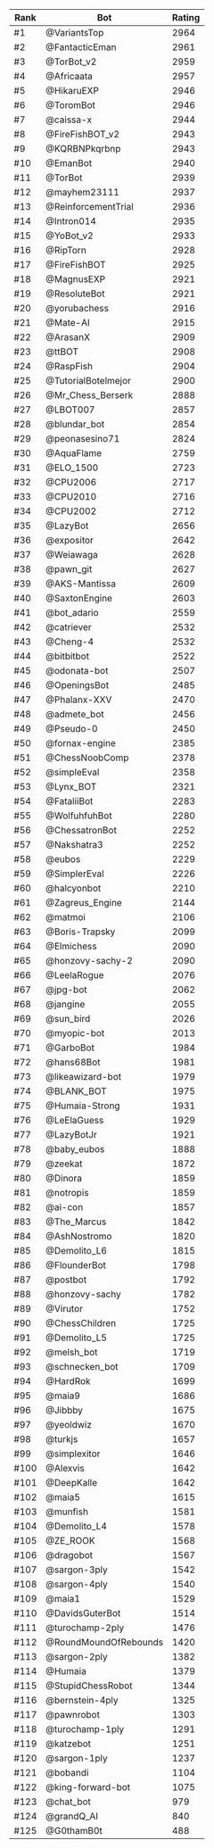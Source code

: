 Rank|Bot|Rating
---|---|---
#1|@VariantsTop|2964
#2|@FantacticEman|2961
#3|@TorBot_v2|2959
#4|@Africaata|2957
#5|@HikaruEXP|2946
#6|@ToromBot|2946
#7|@caissa-x|2944
#8|@FireFishBOT_v2|2943
#9|@KQRBNPkqrbnp|2943
#10|@EmanBot|2940
#11|@TorBot|2939
#12|@mayhem23111|2937
#13|@ReinforcementTrial|2936
#14|@Intron014|2935
#15|@YoBot_v2|2933
#16|@RipTorn|2928
#17|@FireFishBOT|2925
#18|@MagnusEXP|2921
#19|@ResoluteBot|2921
#20|@yorubachess|2916
#21|@Mate-AI|2915
#22|@ArasanX|2909
#23|@ttBOT|2908
#24|@RaspFish|2904
#25|@TutorialBotelmejor|2900
#26|@Mr_Chess_Berserk|2888
#27|@LBOT007|2857
#28|@blundar_bot|2854
#29|@peonasesino71|2824
#30|@AquaFlame|2759
#31|@ELO_1500|2723
#32|@CPU2006|2717
#33|@CPU2010|2716
#34|@CPU2002|2712
#35|@LazyBot|2656
#36|@expositor|2642
#37|@Weiawaga|2628
#38|@pawn_git|2627
#39|@AKS-Mantissa|2609
#40|@SaxtonEngine|2603
#41|@bot_adario|2559
#42|@catriever|2532
#43|@Cheng-4|2532
#44|@bitbitbot|2522
#45|@odonata-bot|2507
#46|@OpeningsBot|2485
#47|@Phalanx-XXV|2470
#48|@admete_bot|2456
#49|@Pseudo-0|2450
#50|@fornax-engine|2385
#51|@ChessNoobComp|2378
#52|@simpleEval|2358
#53|@Lynx_BOT|2321
#54|@FataliiBot|2283
#55|@WolfuhfuhBot|2280
#56|@ChessatronBot|2252
#57|@Nakshatra3|2252
#58|@eubos|2229
#59|@SimplerEval|2226
#60|@halcyonbot|2210
#61|@Zagreus_Engine|2144
#62|@matmoi|2106
#63|@Boris-Trapsky|2099
#64|@Elmichess|2090
#65|@honzovy-sachy-2|2090
#66|@LeelaRogue|2076
#67|@jpg-bot|2062
#68|@jangine|2055
#69|@sun_bird|2026
#70|@myopic-bot|2013
#71|@GarboBot|1984
#72|@hans68Bot|1981
#73|@likeawizard-bot|1979
#74|@BLANK_BOT|1975
#75|@Humaia-Strong|1931
#76|@LeElaGuess|1929
#77|@LazyBotJr|1921
#78|@baby_eubos|1888
#79|@zeekat|1872
#80|@Dinora|1859
#81|@notropis|1859
#82|@ai-con|1857
#83|@The_Marcus|1842
#84|@AshNostromo|1820
#85|@Demolito_L6|1815
#86|@FlounderBot|1798
#87|@postbot|1792
#88|@honzovy-sachy|1782
#89|@Virutor|1752
#90|@ChessChildren|1725
#91|@Demolito_L5|1725
#92|@melsh_bot|1719
#93|@schnecken_bot|1709
#94|@HardRok|1699
#95|@maia9|1686
#96|@Jibbby|1675
#97|@yeoldwiz|1670
#98|@turkjs|1657
#99|@simplexitor|1646
#100|@Alexvis|1642
#101|@DeepKalle|1642
#102|@maia5|1615
#103|@munfish|1581
#104|@Demolito_L4|1578
#105|@ZE_ROOK|1568
#106|@dragobot|1567
#107|@sargon-3ply|1542
#108|@sargon-4ply|1540
#109|@maia1|1529
#110|@DavidsGuterBot|1514
#111|@turochamp-2ply|1476
#112|@RoundMoundOfRebounds|1420
#113|@sargon-2ply|1382
#114|@Humaia|1379
#115|@StupidChessRobot|1344
#116|@bernstein-4ply|1325
#117|@pawnrobot|1303
#118|@turochamp-1ply|1291
#119|@katzebot|1251
#120|@sargon-1ply|1237
#121|@bobandi|1104
#122|@king-forward-bot|1075
#123|@chat_bot|979
#124|@grandQ_AI|840
#125|@G0thamB0t|488
